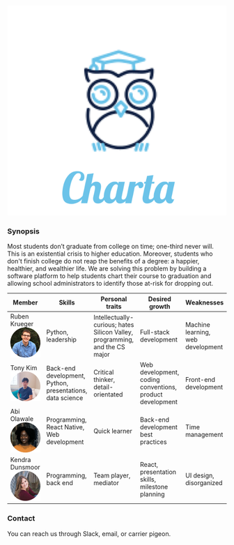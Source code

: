 <p align="center">
  <img src="imgs/Logo.png" />
</p>


### Synopsis

Most students don’t graduate from college on time; one-third never will. This is an existential crisis to higher education. Moreover, students who don't finish college do not reap the benefits of a degree: a happier, healthier, and wealthier life. We are solving this problem by building a software platform to help students chart their course to graduation and allowing school administrators to identify those at-risk for dropping out. 

<center>

| Member   | Skills  | Personal traits  | Desired growth  | Weaknesses  |
|---|---|---|---|---|
| Ruben Krueger   <img src="imgs/ruben.png" width="150" /> |Python, leadership |  Intellectually-curious; hates Silicon Valley, programming, and the CS major |  Full-stack development |  Machine learning, web development |
|Tony Kim    <img src="imgs/tony.png" width="150" /> | Back-end development, Python, presentations, data science | Critical thinker, detail-orientated  |  Web development, coding conventions, product development | Front-end development|
| Abi Olawale   <img src="imgs/abi.png" width="150" /> |Programming, React Native, Web development  | Quick learner  |  Back-end development best practices | Time management  |
| Kendra Dunsmoor  <img src="imgs/kendra.png" width="150" />| Programming, back end | Team player, mediator  | React, presentation skills, milestone planning  | UI design, disorganized  |


</center>

### Contact

You can reach us through Slack, email, or carrier pigeon.

